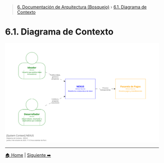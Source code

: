 > [6. Documentación de Arquitectura (Bosquejo)](../6.md) › [6.1. Diagrama de Contexto](6.1.md)

# 6.1. Diagrama de Contexto

![Diagrama de Contexto](./diagram/dcontexto.svg)

---

[🏠 Home](../../README.md) | [Siguiente ➡️](../6.2/6.2.md)